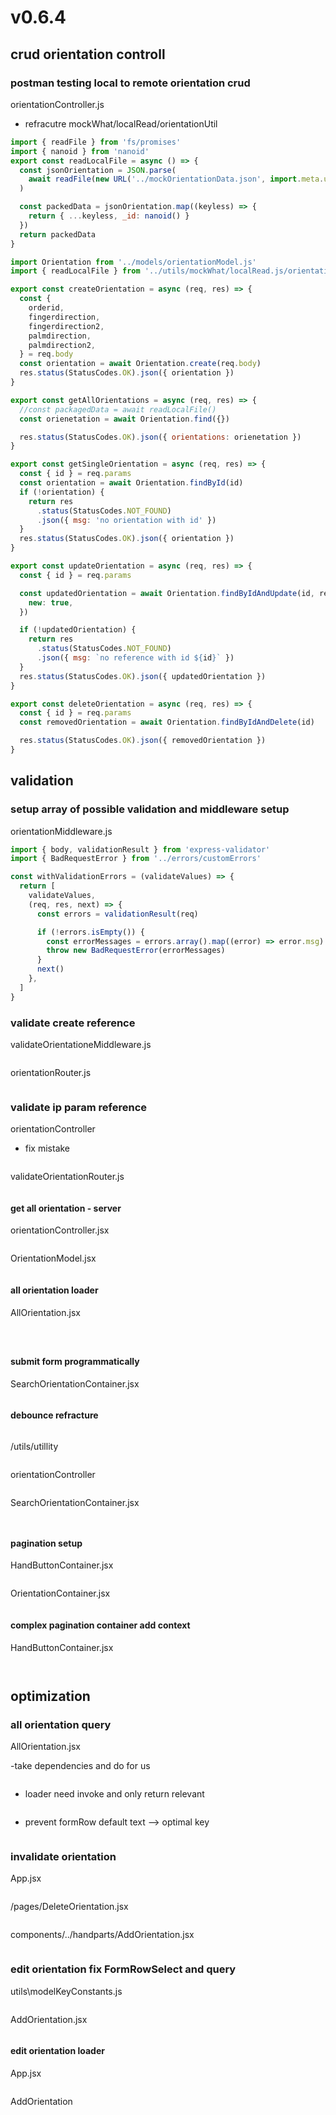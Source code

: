 # v0.6.4

## crud orientation controll

### postman testing local to remote orientation crud

orientationController.js

- refracutre mockWhat/localRead/orientationUtil

```js
import { readFile } from 'fs/promises'
import { nanoid } from 'nanoid'
export const readLocalFile = async () => {
  const jsonOrientation = JSON.parse(
    await readFile(new URL('../mockOrientationData.json', import.meta.url))
  )

  const packedData = jsonOrientation.map((keyless) => {
    return { ...keyless, _id: nanoid() }
  })
  return packedData
}
```

```js
import Orientation from '../models/orientationModel.js'
import { readLocalFile } from '../utils/mockWhat/localRead.js/orientationUtil.js'
```

```js
export const createOrientation = async (req, res) => {
  const {
    orderid,
    fingerdirection,
    fingerdirection2,
    palmdirection,
    palmdirection2,
  } = req.body
  const orientation = await Orientation.create(req.body)
  res.status(StatusCodes.OK).json({ orientation })
}
```

```js
export const getAllOrientations = async (req, res) => {
  //const packagedData = await readLocalFile()
  const orienetation = await Orientation.find({})

  res.status(StatusCodes.OK).json({ orientations: orienetation })
}
```

```js
export const getSingleOrientation = async (req, res) => {
  const { id } = req.params
  const orientation = await Orientation.findById(id)
  if (!orientation) {
    return res
      .status(StatusCodes.NOT_FOUND)
      .json({ msg: 'no orientation with id' })
  }
  res.status(StatusCodes.OK).json({ orientation })
}
```

```js
export const updateOrientation = async (req, res) => {
  const { id } = req.params

  const updatedOrientation = await Orientation.findByIdAndUpdate(id, req.body, {
    new: true,
  })

  if (!updatedOrientation) {
    return res
      .status(StatusCodes.NOT_FOUND)
      .json({ msg: `no reference with id ${id}` })
  }
  res.status(StatusCodes.OK).json({ updatedOrientation })
}
```

```js
export const deleteOrientation = async (req, res) => {
  const { id } = req.params
  const removedOrientation = await Orientation.findByIdAndDelete(id)

  res.status(StatusCodes.OK).json({ removedOrientation })
}
```

## validation

### setup array of possible validation and middleware setup

orientationMiddleware.js

```js
import { body, validationResult } from 'express-validator'
import { BadRequestError } from '../errors/customErrors'

const withValidationErrors = (validateValues) => {
  return [
    validateValues,
    (req, res, next) => {
      const errors = validationResult(req)

      if (!errors.isEmpty()) {
        const errorMessages = errors.array().map((error) => error.msg)
        throw new BadRequestError(errorMessages)
      }
      next()
    },
  ]
}
```

### validate create reference

validateOrientationeMiddleware.js

```js

```

orientationRouter.js

```js

```

### validate ip param reference

orientationController

- fix mistake

```js

```

validateOrientationRouter.js

```js

```

#### get all orientation - server

orientationController.jsx

```js

```

OrientationModel.jsx

```js

```

#### all orientation loader

AllOrientation.jsx

```js

```

```js

```

```js

```

#### submit form programmatically

SearchOrientationContainer.jsx

```js

```

#### debounce refracture

```js

```

/utils/utillity

```js

```

orientationController

```js

```

SearchOrientationContainer.jsx

```js

```

```js

```

#### pagination setup

HandButtonContainer.jsx

```js

```

OrientationContainer.jsx

```js

```

#### complex pagination container add context

HandButtonContainer.jsx

```jsx

```

```js

```

## optimization

### all orientation query

AllOrientation.jsx

-take dependencies and do for us

```js

```

- loader need invoke and only return relevant

```js

```

- prevent formRow default text --> optimal key

```js

```

### invalidate orientation

App.jsx

```js

```

/pages/DeleteOrientation.jsx

```js

```

components/../handparts/AddOrientation.jsx

```js

```

### edit orientation fix FormRowSelect and query

utils\modelKeyConstants.js

```js

```

AddOrientation.jsx

```js

```

#### edit orientation loader

App.jsx

```js

```

AddOrientation

```js

```
